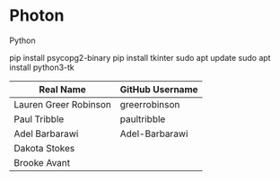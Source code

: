 # Photon




Python

pip install psycopg2-binary
pip install tkinter
sudo apt update
sudo apt install python3-tk

| Real Name             | GitHub Username |
|-----------------------|-----------------|
| Lauren Greer Robinson | greerrobinson   |
| Paul Tribble          | paultribble     |
| Adel Barbarawi        | Adel-Barbarawi  |
| Dakota Stokes         |
| Brooke Avant          |
